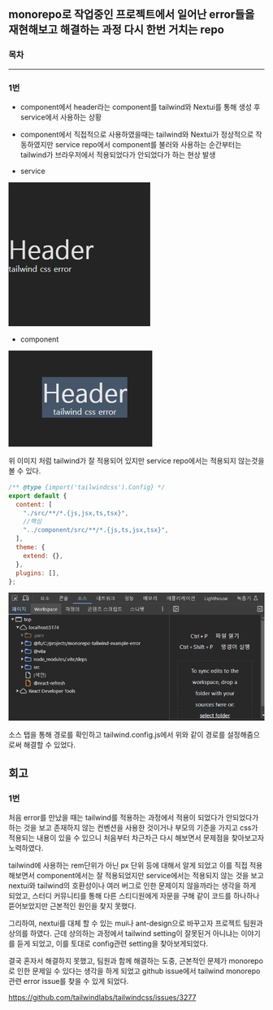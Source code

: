 ## monorepo로 작업중인 프로젝트에서 일어난 error들을 재현해보고 해결하는 과정 다시 한번 거치는 repo

### 목차

---

### 1번

- component에서 header라는 component를 tailwind와 Nextui를 통해 생성 후 service에서 사용하는 상황

- component에서 직접적으로 사용하였을때는 tailwind와 Nextui가 정상적으로 작동하였지만 service repo에서 component를 불러와 사용하는 순간부터는 tailwind가 브라우저에서 적용되었다가 안되었다가 하는 현상 발생

- service

![Alt text](image-1.png)

- component

![Alt text](image-2.png)

위 이미지 처럼 tailwind가 잘 적용되어 있지만 service repo에서는 적용되지 않는것을 볼 수 있다.

```js
/** @type {import('tailwindcss').Config} */
export default {
  content: [
    "./src/**/*.{js,jsx,ts,tsx}",
    //핵심
    "../component/src/**/*.{js,ts,jsx,tsx}",
  ],
  theme: {
    extend: {},
  },
  plugins: [],
};
```

![Alt text](image-3.png)

소스 탭을 통해 경로를 확인하고 tailwind.config.js에서 위와 같이 경로를 설정해줌으로써 해결할 수 있었다.

## 회고

### 1번

처음 error를 만났을 때는 tailwind를 적용하는 과정에서 적용이 되었다가 안되었다가 하는 것을 보고 존재하지 않는 컨벤션을 사용한 것이거나 부모의 기준을 가지고 css가 적용되는 내용이 있을 수 있으니 처음부터 차근차근 다시 해보면서 문제점을 찾아보고자 노력하였다.

tailwind에 사용하는 rem단위가 아닌 px 단위 등에 대해서 알게 되었고 이를 직접 적용해보면서 component에서는 잘 적용되었지만 service에서는 적용되지 않는 것을 보고 nextui와 tailwind의 호환성이나 여러 버그로 인한 문제이지 않을까라는 생각을 하게 되었고, 스터디 커뮤니티를 통해 다른 스티디원에게 자문을 구해 같이 코드를 하나하나 뜯어보았지만 근본적인 원인을 찾지 못했다.

그리하여, nextui를 대체 할 수 있는 mui나 ant-design으로 바꾸고자 프로젝트 팀원과 상의를 하였다. 근데 상의하는 과정에서 tailwind setting이 잘못된거 아니냐는 이야기를 듣게 되었고, 이를 토대로 config관련 setting을 찾아보게되었다.

결국 혼자서 해결하지 못했고, 팀원과 함께 해결하는 도중, 근본적인 문제가 monorepo로 인한 문제일 수 있다는 생각을 하게 되었고 github issue에서 tailwind monorepo 관련 error issue를 찾을 수 있게 되었다.

https://github.com/tailwindlabs/tailwindcss/issues/3277
